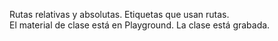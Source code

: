 Rutas relativas y absolutas. Etiquetas que usan rutas.  
El material de clase está en Playground. La clase está grabada.